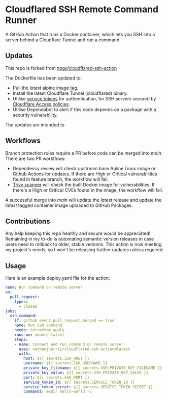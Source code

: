 # Cloudflared SSH Remote Command Runner
A GitHub Action that runs a Docker container, which lets you SSH into a server behind a Cloudflare Tunnel and run a command

## Updates
This repo is forked from [npgy/cloudflared-ssh-action](https://github.com/npgy/cloudflared-ssh-action) 

The Dockerfile has been updated to:
- Pull the _latest_ alpine image tag.
- Install the latest Cloudflare Tunnel (cloudflared) binary.
- Utilise [service tokens](https://developers.cloudflare.com/cloudflare-one/identity/service-tokens/) for authentication, for SSH servers secured by [Cloudflare Access policies](https://developers.cloudflare.com/cloudflare-one/policies/access/).
- Utilise Dependabot to alert if this code depends on a package with a security vulnerability.

The updates are intended to 

## Workflows
Branch protection rules require a PR before code can be merged into _main_. There are two PR workflows:
- Dependency review will check upstream base Apline Linux image or Github Actions for updates. If there are High or Critical vulnerabilities found in feature branch, the workflow will fail. 
- [Trivy scanner](https://github.com/aquasecurity/trivy) will check the built Docker image for vulnerabilities. If there's a High or Critical CVEs found in the image, the workflow will fail. 

A successful merge into _main_ will update the _latest_ release and update the _latest_ tagged container image uploaded to GitHub Packages. 

## Contributions
Any help keeping this repo healthy and secure would be appreciated! 
Remaining in my to-do is automating semantic version releases in case users need to rollback to older, stable versions.
This action is now meeting my project's needs, so I won't be releasing further updates unless required. 

## Usage

Here is an example deploy.yaml file for the action:  
```yaml
name: Run command on remote server
on:
  pull_request:
    types:
      - closed
jobs:
  ssh_command:
    if: github.event.pull_request.merged == true
    name: Run SSH command
    needs: terraform_apply
    runs-on: ubuntu-latest
    steps:
    - name: Connect and run command on remote server
      uses: nathanjnorris/cloudflared-ssh-action@latest
      with:
        host: ${{ secrets.SSH_HOST }}
        username: ${{ secrets.SSH_USERNAME }}
        private_key_filename: ${{ secrets.SSH_PRIVATE_KEY_FILENAME }}
        private_key_value: ${{ secrets.SSH_PRIVATE_KEY_VALUE }}
        port: ${{ secrets.SSH_PORT }}
        service_token_id: ${{ secrets.SERVICE_TOKEN_ID }}
        service_token_secret: ${{ secrets.SERVICE_TOKEN_SECRET }}
        commands: mkdir hello-world -v
```
